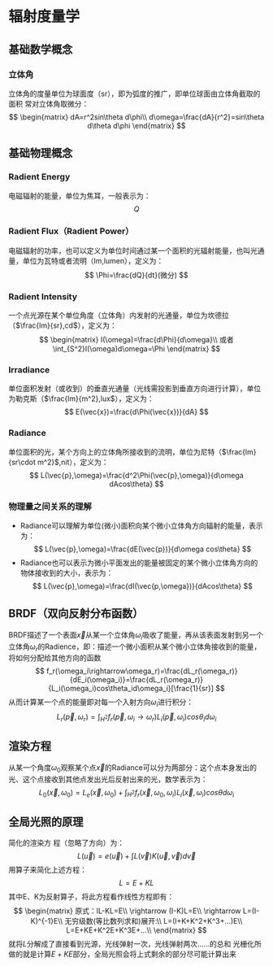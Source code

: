 # 辐射度量学

## 基础数学概念
### 立体角
立体角的度量单位为球面度（sr），即为弧度的推广，即单位球面由立体角截取的面积
常对立体角取微分：
$$
\begin{matrix}
dA=r^2sin\theta d\phi\\
d\omega=\frac{dA}{r^2}=sin\theta d\theta d\phi
\end{matrix}
$$
## 基础物理概念
### Radient Energy
电磁辐射的能量，单位为焦耳，一般表示为： 
$$
Q
$$
### Radient Flux（Radient Power）
电磁辐射的功率，也可以定义为单位时间通过某一个面积的光辐射能量，也叫光通量，单位为瓦特或者流明（lm,lumen），定义为：
$$
\Phi=\frac{dQ}{dt}(微分)
$$
### Radient Intensity
一个点光源在某个单位角度（立体角）内发射的光通量，单位为坎德拉（$\frac{lm}{sr},cd$），定义为：
$$
\begin{matrix}
I(\omega)=\frac{d\Phi}{d\omega}\\
或者\int_{S^2}I(\omega)d\omega=\Phi
\end{matrix}
$$
### Irradiance
单位面积发射（或收到）的垂直光通量（光线需投影到垂直方向进行计算），单位为勒克斯（$\frac{lm}{m^2},lux$），定义为：
$$
E(\vec{x})=\frac{d\Phi(\vec{x})}{dA}
$$
### Radiance
单位面积的光，某个方向上的立体角所接收到的流明，单位为尼特（$\frac{lm}{sr\cdot m^2}$,nit），定义为：
$$
L(\vec{p},\omega)=\frac{d^2\Phi(\vec{p},\omega)}{d\omega dAcos\theta}
$$
### 物理量之间关系的理解
+ Radiance可以理解为单位(微小)面积向某个微小立体角方向辐射的能量，表示为：
$$
L(\vec{p},\omega)=\frac{dE(\vec{p})}{d\omega cos\theta}
$$
+ Radiance也可以表示为微小平面发出的能量被固定的某个微小立体角方向的物体接收到的大小，表示为：
$$
L(\vec{p},\omega)=\frac{dI(\vec{p,\omega})}{dAcos\theta}
$$

## BRDF（双向反射分布函数）
BRDF描述了一个表面$\vec{x}$从某一个立体角$\omega_i$吸收了能量，再从该表面发射到另一个立体角$\omega_r$的Radience，即：描述一个微小面积从某个微小立体角接收到的能量，将如何分配给其他方向的函数
$$
f_r(\omega_i\rightarrow\omega_r)=\frac{dL_r(\omega_r)}{dE_i(\omega_i)}=\frac{dL_r(\omega_r)}{L_i(\omega_i)cos\theta_id\omega_i}[\frac{1}{sr}]
$$
从而计算某一个点的能量即对每一个入射方向$\omega_i$进行积分：
$$
L_r(\vec{p},\omega_r)=\int_{H^2}f_r(\vec{p},\omega_i\rightarrow\omega_r)L_i(\vec{p},\omega_i)cos\theta_id\omega_i
$$
## 渲染方程
从某一个角度$\omega_0$观察某个点$\vec{x}$的Radiance可以分为两部分：这个点本身发出的光、这个点接收到其他点发出光后反射出来的光，数学表示为：
$$
L_0(\vec{x},\omega_0)=L_e(\vec{x},\omega_0)+\int_{H^2} f_r(\vec{x},\omega_0,\omega_i)L_i(\vec{x},\omega_i)cos\theta d\omega_i
$$
## 全局光照的原理
简化的渲染方
程（忽略了方向）为：
$$
L(\vec{u})=e(\vec{u})+\int L(\vec{v})K(\vec{u},\vec{v})d\vec{v}
$$
用算子来简化上述方程：
$$
L=E+KL
$$
其中E、K为反射算子，将此方程看作线性方程即有：
$$
\begin{matrix}
原式：IL-KL=E\\
\rightarrow (I-K)L=E\\
\rightarrow L=(I-K)^{-1}E\\
无穷级数(等比数列求和)展开:\\
L=(I+K+K^2+K^3+...)E\\
L=E+KE+K^2E+K^3E+...\\
\end{matrix}
$$
就将$L$分解成了直接看到光源，光线弹射一次，光线弹射两次......的总和
光栅化所做的就是计算$E+KE$部分，全局光照会将上式剩余的部分尽可能计算出来
